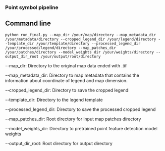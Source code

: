 ### Point symbol pipeline 


## Command line 

```python run_final.py --map_dir /your/map/directory --map_metadata_dir /your/metadata/directory --cropped_legend_dir /your/legend/directory --template_dir /your/template/directory --processed_legend_dir /your/processed/legend/directory --map_patches_dir /your/patches/directory --model_weights_dir /your/weights/directory --output_dir_root /your/output/root/directory```

--map_dir: Directory to the original map data ended with .tif

--map_metadata_dir: Directory to map metadata that contains the information about coordinate of legend and map dimension.

--cropped_legend_dir: Directory to save the cropped legend

--template_dir: Directory to the legend template

--processed_legend_dir: Directory to save the processed cropped legend

--map_patches_dir: Root directory for input map patches directory

--model_weights_dir: Directory to pretrained point feature detection model weights

--output_dir_root: Root directory for output directory


